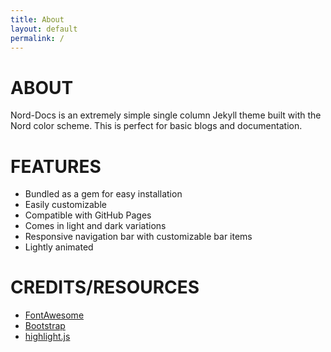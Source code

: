 ```yaml
---
title: About
layout: default
permalink: /
---
```

# ABOUT
Nord-Docs is an extremely simple single column Jekyll theme built with the Nord color scheme. This is perfect for basic blogs and documentation.


# FEATURES
* Bundled as a gem for easy installation
* Easily customizable 
* Compatible with GitHub Pages
* Comes in light and dark variations
* Responsive navigation bar with customizable bar items
* Lightly animated

# CREDITS/RESOURCES
* [<i class="fab fa-font-awesome"></i> FontAwesome](https://fontawesome.com/)
* [<i class="fab fa-bootstrap"></i> Bootstrap](https://getbootstrap.com/)
* [highlight.js](https://highlightjs.org/)